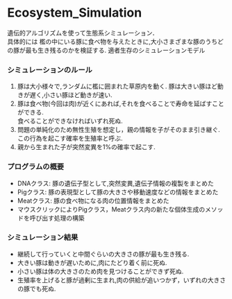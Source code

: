 # Ecosystem_Simulation
遺伝的アルゴリズムを使って生態系シミュレーション．
<br>具体的には 檻の中にいる豚に食べ物を与えたときに,大小さまざまな豚のうちどの豚が最も生き残るのかを検証する.
適者生存のシミュレーションモデル

### シミュレーションのルール
1. 豚は大小様々で,ランダムに檻に囲まれた草原内を動く. 豚は大きい豚ほど動きが遅く,小さい豚ほど動きが速い.
2. 豚は食べ物(今回は肉)が近くにあれば,それを食べることで寿命を延ばすことができる. <br>食べることができなければいずれ死ぬ.
3. 問題の単純化のため無性生殖を想定し，親の情報を子がそのまま引き継ぐ. この行為を起こす確率を生殖率と呼ぶ.
4. 親から生まれた子が突然変異を1%の確率で起こす.

### プログラムの概要
* DNAクラス: 豚の遺伝子型として,突然変異,遺伝子情報の複製をまとめた<br>
* Pigクラス: 豚の表現型として豚の大きさや移動速度などの情報をまとめた<br>
* Meatクラス: 豚の食べ物になる肉の位置情報をまとめた<br>
* マウスクリックによりPigクラス，Meatクラス内の新たな個体生成のメソッドを呼び出す処理の構築

### シミュレーション結果
* 継続して行っていくと中間ぐらいの大きさの豚が最も生き残る.
* 大きい豚は動きが遅いために,肉にたどり着く前に死ぬ.
* 小さい豚は体の大きさのため肉を見つけることができず死ぬ.
* 生殖率を上げると豚が過剰に生まれ,肉の供給が追いつかず，いずれの大きさの豚でも死ぬ.







